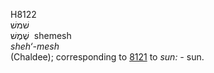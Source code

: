 <body>
  <p>H8122<br>  שׁמשׁ  <br> שֶׁמֶשׁ  ‎  shemesh  <br><i>sheh‘-mesh </i><br>(Chaldee); corresponding to <a href="h8121.htm">8121</a>  to <i>sun: - </i>sun.<br></p>
 </body>